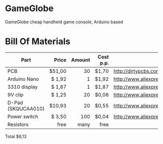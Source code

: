# GameGlobe
GameGlobe cheap handheld game console, Arduino based

# Bill Of Materials
Part			|  Price	|  Amount	|  Cost p.p.	|  Link
------------------------|--------------:|--------------:|--------------:|------------------------------
PCB			|  $51,00	|    30		|  $1,70	|  http://dirtypcbs.com/
Arduino Nano		|  $ 1,92	|     1		|  $1,92	|  http://www.aliexpress.com/item//1990724032.html
3310 display		|  $ 1,87	|     1		|  $1,87	|  http://www.aliexpress.com/item//32267197519.html
9V clip			|  $ 1,25	|    20		|  $0,06	|  http://www.aliexpress.com/item//32353434826.html
D-Pad (SKQUCAA010)	|  $10,93	|    20		|  $0,55	|  http://www.aliexpress.com/item//32354178656.html
Power switch		|  $ 3,50	|   100		|  $0,04	|  http://www.aliexpress.com/item//32390211893.html
Resistors		|    free	|  many		|   free	|  

Total $6,13
